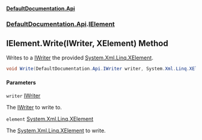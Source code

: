 #### [DefaultDocumentation\.Api](../../../index.md 'index')
### [DefaultDocumentation\.Api](../../../index.md#DefaultDocumentation.Api 'DefaultDocumentation\.Api').[IElement](index.md 'DefaultDocumentation\.Api\.IElement')

## IElement\.Write\(IWriter, XElement\) Method

Writes to a [IWriter](../IWriter/index.md 'DefaultDocumentation\.Api\.IWriter') the provided [System\.Xml\.Linq\.XElement](https://docs.microsoft.com/en-us/dotnet/api/System.Xml.Linq.XElement 'System\.Xml\.Linq\.XElement')\.

```csharp
void Write(DefaultDocumentation.Api.IWriter writer, System.Xml.Linq.XElement element);
```
#### Parameters

<a name='DefaultDocumentation.Api.IElement.Write(DefaultDocumentation.Api.IWriter,System.Xml.Linq.XElement).writer'></a>

`writer` [IWriter](../IWriter/index.md 'DefaultDocumentation\.Api\.IWriter')

The [IWriter](../IWriter/index.md 'DefaultDocumentation\.Api\.IWriter') to write to\.

<a name='DefaultDocumentation.Api.IElement.Write(DefaultDocumentation.Api.IWriter,System.Xml.Linq.XElement).element'></a>

`element` [System\.Xml\.Linq\.XElement](https://docs.microsoft.com/en-us/dotnet/api/System.Xml.Linq.XElement 'System\.Xml\.Linq\.XElement')

The [System\.Xml\.Linq\.XElement](https://docs.microsoft.com/en-us/dotnet/api/System.Xml.Linq.XElement 'System\.Xml\.Linq\.XElement') to write\.